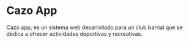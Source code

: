 <h1>Cazo App</h1>

Cazo app, es un sistema web desarrollado para un club barrial que se dedica a ofrecer actividades deportivas y recreativas.
